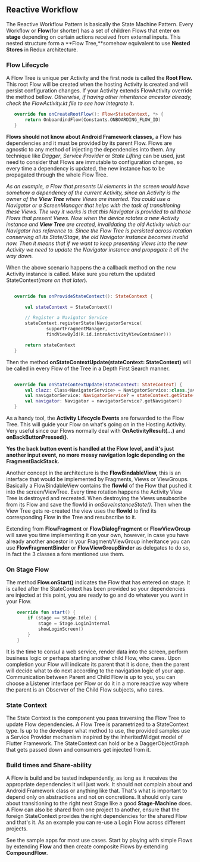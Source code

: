 
 ## Reactive Workflow
 The Reactive Workflow Pattern is basically the State Machine Pattern. Every Workflow or 
 **Flow**(for shorter) has a set of children Flows that enter **on stage** depending on certain
 actions received from external inputs. This nested structure form a **Flow Tree,**somehow
 equivalent to use **Nested Stores** in Redux architecture.
 
 ### Flow Lifecycle
 A Flow Tree is unique per Activity and the first node is called the **Root Flow.** This root Flow
 will be created when the hosting Activity is created and will persist configuration changes.
 If your Activity extends FlowActivity override the method bellow.
 *Otherwise, if having other inheritance ancestor already, check the FlowActivity.kt file to see
 how integrate it*.
 
 ```kotlin
    override fun onCreateRootFlow(): Flow<StateContext, *> {
        return OnboardindFlow(Constants.ONBOARDING_FLOW_ID)
    }
 ```
 
 **Flows should not know about Android Framework classes,** a Flow has dependencies and it must be provided
 by its parent Flow. Flows are agnostic to any method of injecting the dependencies into them. Any
 technique like *Dagger*, *Service Provider* or *State Lifting* can be used, just need to consider
 that Flows are immutable to configuration changes, so every time a dependency is updated, the new
 instance has to be propagated through the whole Flow Tree.
 
 *As an example, a Flow that presents UI elements in the screen would have somehow a dependency of
 the current Activity, since an Activity is the owner of the **View Tree** where Views are inserted.
 You could use a Navigator or a ScreenManager that helps with the task of transitioning these Views.
 The way it works is that this Navigator is provided to all those Flows that present Views.
 Now when the device rotates a new Activity instance and **View Tree** are created, invalidating 
 the old Activity which our Navigator has reference to. Since the Flow Tree is persisted across
 rotation conserving all its State/Stage, the old Navigator instance becomes invalid now. Then it
 means that if we want to keep presenting Views into the new Activity we need to update the
 Navigator instance and propagate it all the way down.*
 
 When the above scenario happens the a callback method on the new Activity instance is called. Make
 sure you return the updated StateContext(*more on that later*).
 ```kotlin

    override fun onProvideStateContext(): StateContext {

        val stateContext = StateContext()

        // Register a Navigator Service
        stateContext.registerState(NavigatorService(
                supportFragmentManager,
                findViewById(R.id.introActivityViewContainer)))

        return stateContext
    }

 ```
 
 Then the method **onStateContextUpdate(stateContext: StateContext)** will be called in every Flow
 of the Tree in a Depth First Search manner.
 ```kotlin

    override fun onStateContextUpdate(stateContext: StateContext) {
        val clazz: Class<NavigatorService> = NavigatorService::class.java
        val navigatorService: NavigatorService? = stateContext.getState(clazz, Constants.DEFAULT_NAVIGATOR_SERVICE_ID)
        val navigator: Navigator = navigatorService?.getNavigator()
    }
 ```
 As a handy tool, the **Activity Lifecycle Events** are forwarded to the Flow Tree. This will 
 guide your Flow on what's going on in the Hosting Activity. Very useful since our Flows normally
 deal with **OnActivityResult(...)** and **onBackButtonPressed()**.
 
 **Yes the back button event is handled at the Flow level, and it's just another input event, no
 more messy navigation logic depending on the FragmentBackStack.**
 
 
 Another concept in the architecture is the **FlowBindableView,** this is an interface that would be
 implemented by Fragments, Views or ViewGroups. Basically a FlowBindableView contains the **flowId**
 of the Flow that pushed it into the screen/ViewTree. Every time rotation happens the Activity
 View Tree is destroyed and recreated. When destroying the Views unsubscribe from its Flow and save
 the flowId in *onSaveInstanceState()*. Then when the View Tree gets re-created the view uses the
 **flowId** to find its corresponding Flow in the Tree and resubscribe to it.
 
 Extending from **FlowFragment** or **FlowDialogFragment** or **FlowViewGroup** will save you time
 implementing it on your own, however, in case you have already another ancestor in your
 Fragment/ViewGroup inheritance you can use **FlowFragmentBinder** or **FlowViewGroupBinder** as
 delegates to do so, in fact the 3 classes a fore mentioned use them.
 
 
 ### On Stage Flow
 The method **Flow.onStart()** indicates the Flow that has entered on stage. It is called after the
 StateContext has been provided so your dependencies are injected at this point, you are ready to go
 and do whatever you want in your Flow.
 ```kotlin
     override fun start() {
         if (stage == Stage.Idle) {
             stage = Stage.LoginInternal
             showLoginScreen()
         }
     }
 ```
 It is the time to consul a web service, render data into the screen, perform business logic or
 perhaps starting another child Flow, who cares.
 Upon completion your Flow will indicate its parent that it is done, then the parent will decide
 what to do next according to the navigation logic of your app. Communication between Parent and
 Child Flow is up to you, you can choose a Listener interface per Flow or do it in a more reactive
 way where the parent is an Observer of the Child Flow subjects, who cares.
 
 
 ### State Context
 The State Context is the component you pass traversing the Flow Tree to update Flow dependencies.
 A Flow Tree is parametrized to a StateContext type. Is up to the developer what method to use, the
 provided samples use a Service Provider mechanism inspired by the InheritedWidget model of Flutter
 Framework. 
 The StateContext can hold or be a DaggerObjectGraph that gets passed down and consumers get
 injected from it.
 
 
 ### Build times and Share-ability
 A Flow is build and be tested independently, as long as it receives the appropriate dependencies
 it will just work. It should not complain about and Android Framework class or anything like that.
 That's what is important to depend only on abstractions and not on concretions. It should only care
 about transitioning to the right next Stage like a good **Stage-Machine** does.
 A Flow can also be shared from one project to another, ensure that the foreign StateContext
 provides the right dependencies for the shared Flow and that's it.
 As an example you can re-use a Login Flow across different projects.
 
 See the sample apps for most use cases. Start by playing with simple Flows by extending **Flow**
 and then create composite Flows by extending **CompoundFlow**.

